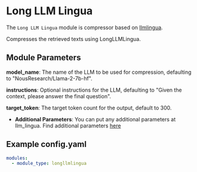 # Long LLM Lingua

The `Long LLM Lingua` module is compressor based on [llmlingua](https://github.com/microsoft/LLMLingua).

Compresses the retrieved texts using LongLLMLingua.

## **Module Parameters**

**model_name**: The name of the LLM to be used for compression, defaulting to "NousResearch/Llama-2-7b-hf".

**instructions**: Optional instructions for the LLM, defaulting to "Given the context, please answer the final
question".

**target_token**: The target token count for the output, default to 300.

- **Additional Parameters**:
  You can put any additional parameters at llm_lingua.
  Find additional parameters [here](https://github.com/microsoft/LLMLingua)

## **Example config.yaml**

```yaml
modules:
  - module_type: longllmlingua
```
